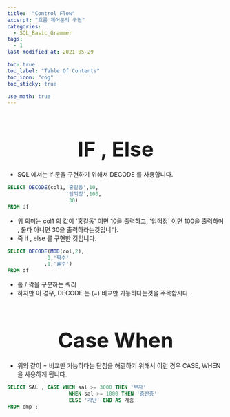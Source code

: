 ```yaml
---
title:  "Control Flow"
excerpt: "흐름 제어문의 구현"
categories:
  - SQL_Basic_Grammer
tags:
  - 1
last_modified_at: 2021-05-29

toc: true
toc_label: "Table Of Contents"
toc_icon: "cog"
toc_sticky: true

use_math: true
---
```


<br>

# <center><font size="15">IF , Else</font></center> 

- SQL 에서는 if 문을 구현하기 위해서 DECODE 를 사용합니다.

```sql
SELECT DECODE(col1,'홍길동',10,
             	   '임꺽정',100,
             		30)
FROM df             		
```

- 위 의미는 col1 의 값이 '홍길동' 이면 10을 출력하고, '임꺽정' 이면 100을 출력하며 , 둘다 아니면 30을 출력하라는것입니다.
- 즉 if , else 를 구현한 것입니다. 

```sql
SELECT DECODE(MOD(col,2),
			 0,'짝수'
			,1,'홀수') 
FROM df
```

- 홀 / 짝을 구분하는 쿼리
- 하지만 이 경우, DECODE 는 (=) 비교만 가능하다는것을 주목합시다.

<br>

# <center><font size="15">Case When</font></center> 

- 위와 같이 = 비교만 가능하다는 단점을 해결하기 위해서 이런 경우 CASE, WHEN 을 사용하게 됩니다.

```sql
SELECT SAL , CASE WHEN sal >= 3000 THEN '부자'
					WHEN sal >= 1000 THEN '중산층'
					ELSE '가난' END AS 계층
FROM emp ; 
```

